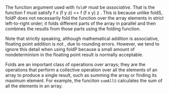 
The function argument used with `foldP` must be _associative_. That is the
function f must satisfy f x (f y z) == f (f x y) z . This is because unlike
foldS, foldP does not necessarily fold the function over the array elements in
strict left-to-right order; it folds different parts of the array in parallel
and then combines the results from those parts using the folding function.

Note that strictly speaking, although mathematical addition is associative,
floating point addition is not , due to rounding errors. However, we tend to
ignore this detail when using foldP because a small amount of nondeterminism in
the floating point result is normally acceptable.

Folds are an important class of operations over arrays; they are the operations
that perform a collective operation over all the elements of an array to
produce a single result, such as summing the array or finding its maximum
element. For example, the funciton `sumAllS` calculates the sum of all the
elements in an array.

